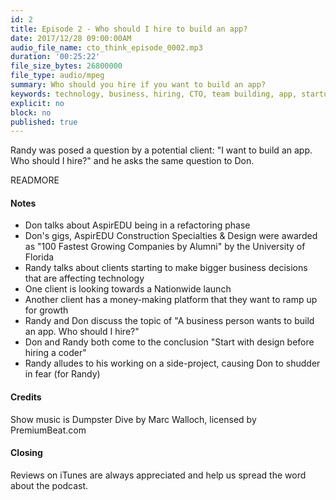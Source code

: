 ```yaml
---
id: 2
title: Episode 2 - Who should I hire to build an app?
date: 2017/12/28 09:00:00AM
audio_file_name: cto_think_episode_0002.mp3
duration: '00:25:22'
file_size_bytes: 26800000
file_type: audio/mpeg
summary: Who should you hire if you want to build an app?
keywords: technology, business, hiring, CTO, team building, app, startup
explicit: no
block: no
published: true
---
```


Randy was posed a question by a potential client: "I want to build an app. Who should I hire?" and he asks the same question to Don.

READMORE

#### Notes

* Don talks about AspirEDU being in a refactoring phase
* Don's gigs, AspirEDU Construction Specialties & Design were awarded as "100 Fastest Growing Companies by Alumni" by the University of Florida
* Randy talks about clients starting to make bigger business decisions that are affecting technology
* One client is looking towards a Nationwide launch
* Another client has a money-making platform that they want to ramp up for growth
* Randy and Don discuss the topic of "A business person wants to build an app. Who should I hire?"
* Don and Randy both come to the conclusion "Start with design before hiring a coder"
* Randy alludes to his working on a side-project, causing Don to shudder in fear (for Randy)

#### Credits

Show music is Dumpster Dive by Marc Walloch, licensed by PremiumBeat.com

#### Closing

Reviews on iTunes are always appreciated and help us spread the word about the podcast.  
